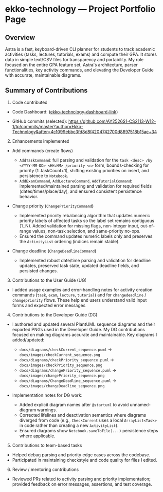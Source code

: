 # ekko-technology — Project Portfolio Page

## Overview

Astra is a fast, keyboard-driven CLI planner for students to track academic activities (tasks, lectures, tutorials, exams) and compute their GPA. It stores data in simple text/CSV files for transparency and portability. My role focused on the entire GPA feature set, Astra's architecture, parser functionalities, key activity commands, and elevating the Developer Guide with accurate, maintainable diagrams.

## Summary of Contributions

1) Code contributed

- Code Dashboard: ([ekko-technology-dashboard-link](https://nus-cs2113-ay2526s1.github.io/tp-dashboard/?search=ekko&sort=totalCommits%20dsc&sortWithin=title&timeframe=commit&mergegroup=&groupSelect=groupByNone&breakdown=true&checkedFileTypes=functional-code~other~test-code~docs&since=2025-09-19T00%3A00%3A00&filteredFileName=))

- GitHub commits (selected): https://github.com/AY2526S1-CS2113-W12-1/tp/commits/master?author=Ekko-Technology&after=4c1099ebbc3fd8d8f4204742700d8897518b15ae+34


2) Enhancements implemented

- Add commands (create flows)
  - `AddTaskCommand`: full parsing and validation for the `task <desc> /by <YYYY-MM-DD> <HH:MM> /priority <n>` form, bounds-checking for priority (1..taskCount+1), shifting existing priorities on insert, and persistence to `Notebook`.
  - `AddExamCommand`, `AddLectureCommand`, `AddTutorialCommand`: implemented/maintained parsing and validation for required fields (dates/times/place/day), and ensured consistent persistence behavior.

- Change priority (`ChangePriorityCommand`)
  - Implemented priority rebalancing algorithm that updates numeric priority labels of affected tasks so the label set remains contiguous (1..N). Added validation for missing flags, non-integer input, out-of-range values, non-task selection, and same-priority no-ops.
  - Ensured the command updates numeric labels only and preserves the `ActivityList` ordering (indices remain stable).

- Change deadline (`ChangeDeadlineCommand`)
  - Implemented robust date/time parsing and validation for deadline updates, preserved task state, updated deadline fields, and persisted changes.

3) Contributions to the User Guide (UG)

- I added usage examples and error-handling notes for activity creation commands (`task`, `exam`, `lecture`, `tutorial`) and for `changedeadline` / `changepriority` flows. These help end users understand valid input forms and expected error messages.

4) Contributions to the Developer Guide (DG)

- I authored and updated several PlantUML sequence diagrams and their exported PNGs used in the Developer Guide. My DG contributions focused on making diagrams accurate and maintainable. Key diagrams I added/updated:
  - `docs/diagrams/checkCurrent_sequence.puml` → `docs/images/checkCurrent_sequence.png`
  - `docs/diagrams/checkPriority_sequence.puml` → `docs/images/checkPriority_sequence.png`
  - `docs/diagrams/changePriority_sequence.puml` → `docs/images/changePriority_sequence.png`
  - `docs/diagrams/ChangeDeadline_sequence.puml` → `docs/images/changeDeadline_sequence.png`

- Implementation notes for DG work:
  - Added explicit diagram names after `@startuml` to avoid unnamed-diagram warnings.
  - Corrected lifelines and deactivation semantics where diagrams diverged from code (e.g., `CheckCurrent` uses a local `ArrayList<Task>` in code rather than creating a new `ActivityList`).
  - Ensured diagrams show `Notebook.saveToFile(...)` persistence steps where applicable.

5) Contributions to team-based tasks

- Helped debug parsing and priority edge cases across the codebase.
- Participated in maintaining checkstyle and code quality for files I edited.

6) Review / mentoring contributions

- Reviewed PRs related to activity parsing and priority implementation; provided feedback on error messages, assertions, and test coverage.




